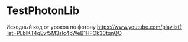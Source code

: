 TestPhotonLib
=============


Исходный код от уроков по фотону https://www.youtube.com/playlist?list=PLblKT4qEvf5M3slc4pWeB1HFOk30tqnQO
